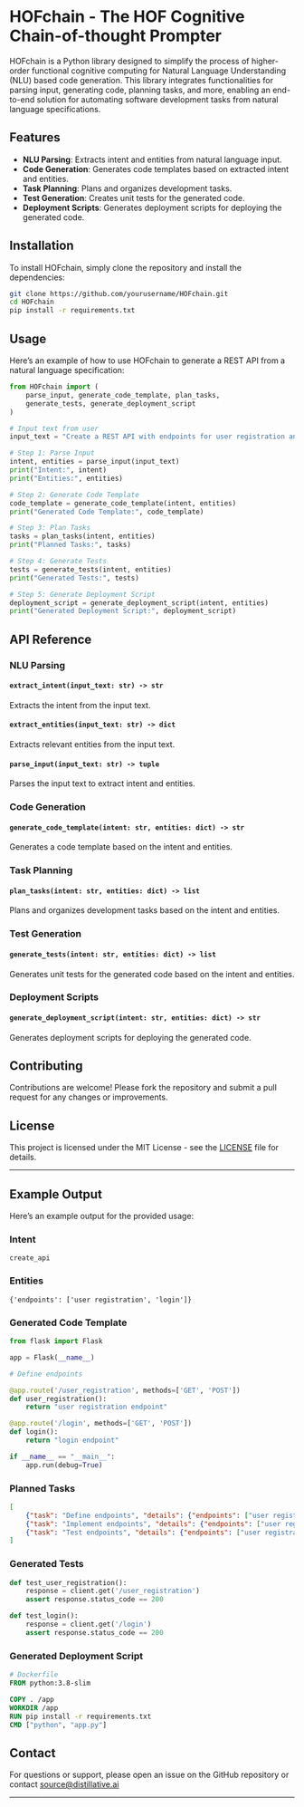 # HOFchain - The HOF Cognitive Chain-of-thought Prompter

HOFchain is a Python library designed to simplify the process of higher-order functional cognitive computing for Natural Language Understanding (NLU) based code generation. This library integrates functionalities for parsing input, generating code, planning tasks, and more, enabling an end-to-end solution for automating software development tasks from natural language specifications.

## Features

- **NLU Parsing**: Extracts intent and entities from natural language input.
- **Code Generation**: Generates code templates based on extracted intent and entities.
- **Task Planning**: Plans and organizes development tasks.
- **Test Generation**: Creates unit tests for the generated code.
- **Deployment Scripts**: Generates deployment scripts for deploying the generated code.

## Installation

To install HOFchain, simply clone the repository and install the dependencies:

```bash
git clone https://github.com/yourusername/HOFchain.git
cd HOFchain
pip install -r requirements.txt
```

## Usage

Here’s an example of how to use HOFchain to generate a REST API from a natural language specification:

```python
from HOFchain import (
    parse_input, generate_code_template, plan_tasks,
    generate_tests, generate_deployment_script
)

# Input text from user
input_text = "Create a REST API with endpoints for user registration and login."

# Step 1: Parse Input
intent, entities = parse_input(input_text)
print("Intent:", intent)
print("Entities:", entities)

# Step 2: Generate Code Template
code_template = generate_code_template(intent, entities)
print("Generated Code Template:", code_template)

# Step 3: Plan Tasks
tasks = plan_tasks(intent, entities)
print("Planned Tasks:", tasks)

# Step 4: Generate Tests
tests = generate_tests(intent, entities)
print("Generated Tests:", tests)

# Step 5: Generate Deployment Script
deployment_script = generate_deployment_script(intent, entities)
print("Generated Deployment Script:", deployment_script)
```

## API Reference

### NLU Parsing

#### `extract_intent(input_text: str) -> str`
Extracts the intent from the input text.

#### `extract_entities(input_text: str) -> dict`
Extracts relevant entities from the input text.

#### `parse_input(input_text: str) -> tuple`
Parses the input text to extract intent and entities.

### Code Generation

#### `generate_code_template(intent: str, entities: dict) -> str`
Generates a code template based on the intent and entities.

### Task Planning

#### `plan_tasks(intent: str, entities: dict) -> list`
Plans and organizes development tasks based on the intent and entities.

### Test Generation

#### `generate_tests(intent: str, entities: dict) -> list`
Generates unit tests for the generated code based on the intent and entities.

### Deployment Scripts

#### `generate_deployment_script(intent: str, entities: dict) -> str`
Generates deployment scripts for deploying the generated code.

## Contributing

Contributions are welcome! Please fork the repository and submit a pull request for any changes or improvements.

## License

This project is licensed under the MIT License - see the [LICENSE](LICENSE) file for details.

---

## Example Output

Here’s an example output for the provided usage:

### Intent
```
create_api
```

### Entities
```
{'endpoints': ['user registration', 'login']}
```

### Generated Code Template
```python
from flask import Flask

app = Flask(__name__)

# Define endpoints

@app.route('/user_registration', methods=['GET', 'POST'])
def user_registration():
    return "user registration endpoint"

@app.route('/login', methods=['GET', 'POST'])
def login():
    return "login endpoint"

if __name__ == "__main__":
    app.run(debug=True)
```

### Planned Tasks
```json
[
    {"task": "Define endpoints", "details": {"endpoints": ["user registration", "login"]}},
    {"task": "Implement endpoints", "details": {"endpoints": ["user registration", "login"]}},
    {"task": "Test endpoints", "details": {"endpoints": ["user registration", "login"]}}
]
```

### Generated Tests
```python
def test_user_registration():
    response = client.get('/user_registration')
    assert response.status_code == 200

def test_login():
    response = client.get('/login')
    assert response.status_code == 200
```

### Generated Deployment Script
```Dockerfile
# Dockerfile
FROM python:3.8-slim

COPY . /app
WORKDIR /app
RUN pip install -r requirements.txt
CMD ["python", "app.py"]
```

## Contact

For questions or support, please open an issue on the GitHub repository or contact source@distillative.ai

---
